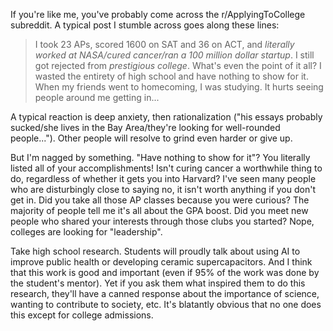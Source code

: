 If you're like me, you've probably come across the r/ApplyingToCollege subreddit. A typical post I stumble across goes along these lines:

> I took 23 APs, scored 1600 on SAT and 36 on ACT, and *literally worked at NASA/cured cancer/ran a 100 million dollar startup*. I still got rejected from *prestigious college*. What's even the point of it all? I wasted the entirety of high school and have nothing to show for it. When my friends went to homecoming, I was studying. It hurts seeing people around me getting in...

A typical reaction is deep anxiety, then rationalization ("his essays probably sucked/she lives in the Bay Area/they're looking for well-rounded people..."). Other people will resolve to grind even harder or give up. 

But I'm nagged by something. "Have nothing to show for it"? You literally listed all of your accomplishments! Isn't curing cancer a worthwhile thing to do, regardless of whether it gets you into Harvard? I've seen many people who are disturbingly close to saying no, it isn't worth anything if you don't get in. Did you take all those AP classes because you were curious? The majority of people tell me it's all about the GPA boost. Did you meet new people who shared your interests through those clubs you started? Nope, colleges are looking for "leadership".


Take high school research. Students will proudly talk about using AI to improve public health or developing ceramic supercapacitors. And I think that this work is good and important (even if 95% of the work was done by the student's mentor). Yet if you ask them what inspired them to do this research, they'll have a canned response about the importance of science, wanting to contribute to society, etc. It's blatantly obvious that no one does this except for college admissions. 
